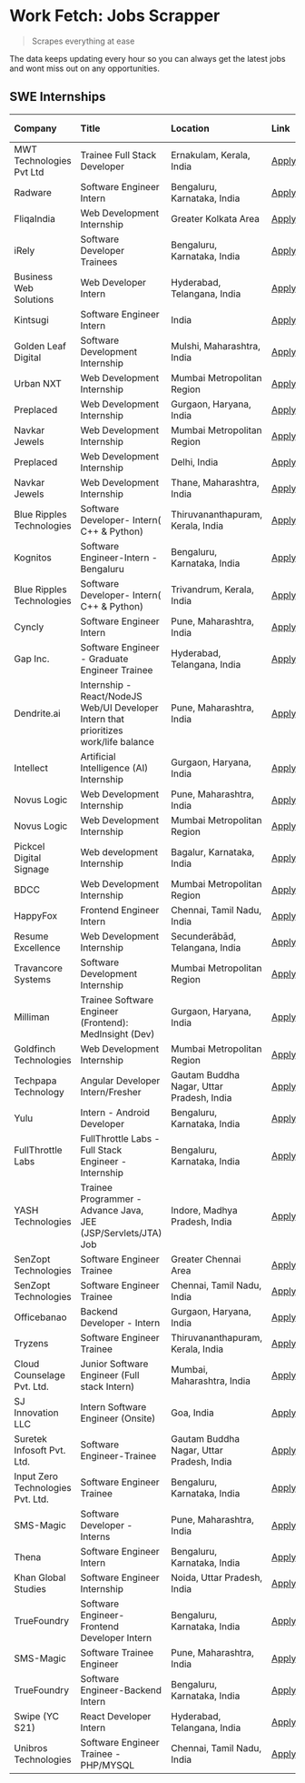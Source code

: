 # Work Fetch: Jobs Scrapper
> Scrapes everything at ease

The data keeps updating every hour so you can always get the latest jobs and wont miss out on any opportunities.

## SWE Internships
<!--START_SECTION:workfetch-->
| Company                           | Title                                                                                | Location                                  | Link                                                                                                                                                                                                                                                                                              | Date Posted   |
|:----------------------------------|:-------------------------------------------------------------------------------------|:------------------------------------------|:--------------------------------------------------------------------------------------------------------------------------------------------------------------------------------------------------------------------------------------------------------------------------------------------------|:--------------|
| MWT Technologies Pvt Ltd          | Trainee Full Stack Developer                                                         | Ernakulam, Kerala, India                  | [Apply](https://in.linkedin.com/jobs/view/trainee-full-stack-developer-at-mwt-technologies-pvt-ltd-3863344037?refId=IzG0SfOZFsvJHDd4YGx7XA%3D%3D&trackingId=YL9tyfVXfBmwz6qdMn6pgQ%3D%3D&position=4&pageNum=1&trk=public_jobs_jserp-result_search-card)                                           | 2024-03-20    |
| Radware                           | Software Engineer Intern                                                             | Bengaluru, Karnataka, India               | [Apply](https://in.linkedin.com/jobs/view/software-engineer-intern-at-radware-3853451625?refId=IzG0SfOZFsvJHDd4YGx7XA%3D%3D&trackingId=itlwUq2dQbIVrGlWGHj8KQ%3D%3D&position=17&pageNum=1&trk=public_jobs_jserp-result_search-card)                                                               | 2024-03-19    |
| FliqaIndia                        | Web Development Internship                                                           | Greater Kolkata Area                      | [Apply](https://in.linkedin.com/jobs/view/web-development-internship-at-fliqaindia-3864372048?refId=Ih4XuiQmRb44qxBVGA25rA%3D%3D&trackingId=9xbibsSptAJreE3RdaAQrA%3D%3D&position=21&pageNum=2&trk=public_jobs_jserp-result_search-card)                                                          | 2024-03-19    |
| iRely                             | Software Developer Trainees                                                          | Bengaluru, Karnataka, India               | [Apply](https://in.linkedin.com/jobs/view/software-developer-trainees-at-irely-3860566039?refId=3NDxhoDOxEsprfou1UKdbQ%3D%3D&trackingId=qhmFW%2BYWTUUSuvRTq5Qzsg%3D%3D&position=5&pageNum=0&trk=public_jobs_jserp-result_search-card)                                                             | 2024-03-18    |
| Business Web Solutions            | Web Developer Intern                                                                 | Hyderabad, Telangana, India               | [Apply](https://in.linkedin.com/jobs/view/web-developer-intern-at-business-web-solutions-3860721170?refId=IzG0SfOZFsvJHDd4YGx7XA%3D%3D&trackingId=KXGEvpSTkie3Jj6J6BQDHg%3D%3D&position=18&pageNum=1&trk=public_jobs_jserp-result_search-card)                                                    | 2024-03-17    |
| Kintsugi                          | Software Engineer Intern                                                             | India                                     | [Apply](https://in.linkedin.com/jobs/view/software-engineer-intern-at-kintsugi-3857074071?refId=Ih4XuiQmRb44qxBVGA25rA%3D%3D&trackingId=vW26qaHAqyEdkhpkdYWwpg%3D%3D&position=5&pageNum=2&trk=public_jobs_jserp-result_search-card)                                                               | 2024-03-16    |
| Golden Leaf Digital               | Software Development Internship                                                      | Mulshi, Maharashtra, India                | [Apply](https://in.linkedin.com/jobs/view/software-development-internship-at-golden-leaf-digital-3858085305?refId=3NDxhoDOxEsprfou1UKdbQ%3D%3D&trackingId=E4gSQI3aXkdpCCWNMlfcWA%3D%3D&position=6&pageNum=0&trk=public_jobs_jserp-result_search-card)                                             | 2024-03-15    |
| Urban NXT                         | Web Development Internship                                                           | Mumbai Metropolitan Region                | [Apply](https://in.linkedin.com/jobs/view/web-development-internship-at-urban-nxt-3858090142?refId=Ih4XuiQmRb44qxBVGA25rA%3D%3D&trackingId=hrKUYFO%2BBYH%2Bazmu7c0wog%3D%3D&position=3&pageNum=2&trk=public_jobs_jserp-result_search-card)                                                        | 2024-03-15    |
| Preplaced                         | Web Development Internship                                                           | Gurgaon, Haryana, India                   | [Apply](https://in.linkedin.com/jobs/view/web-development-internship-at-preplaced-3858075840?refId=Ih4XuiQmRb44qxBVGA25rA%3D%3D&trackingId=GuLwH0mzHvHUfEL5hEFRcQ%3D%3D&position=16&pageNum=2&trk=public_jobs_jserp-result_search-card)                                                           | 2024-03-15    |
| Navkar Jewels                     | Web Development Internship                                                           | Mumbai Metropolitan Region                | [Apply](https://in.linkedin.com/jobs/view/web-development-internship-at-navkar-jewels-3858080315?refId=Ih4XuiQmRb44qxBVGA25rA%3D%3D&trackingId=AqpGg1QHzxr453SoUBve5w%3D%3D&position=18&pageNum=2&trk=public_jobs_jserp-result_search-card)                                                       | 2024-03-15    |
| Preplaced                         | Web Development Internship                                                           | Delhi, India                              | [Apply](https://in.linkedin.com/jobs/view/web-development-internship-at-preplaced-3858085634?refId=Ih4XuiQmRb44qxBVGA25rA%3D%3D&trackingId=AlvXzSJ04zvZLfWaQS%2FvGg%3D%3D&position=22&pageNum=2&trk=public_jobs_jserp-result_search-card)                                                         | 2024-03-15    |
| Navkar Jewels                     | Web Development Internship                                                           | Thane, Maharashtra, India                 | [Apply](https://in.linkedin.com/jobs/view/web-development-internship-at-navkar-jewels-3858087224?refId=Ih4XuiQmRb44qxBVGA25rA%3D%3D&trackingId=czxFKHWp2BBrWrTOT2nZdQ%3D%3D&position=24&pageNum=2&trk=public_jobs_jserp-result_search-card)                                                       | 2024-03-15    |
| Blue Ripples Technologies         | Software Developer- Intern( C++ & Python)                                            | Thiruvananthapuram, Kerala, India         | [Apply](https://in.linkedin.com/jobs/view/software-developer-intern-c%2B%2B-python-at-blue-ripples-technologies-3855594494?refId=IzG0SfOZFsvJHDd4YGx7XA%3D%3D&trackingId=8%2Bo%2FtrSEn2ck66QOLinVJg%3D%3D&position=6&pageNum=1&trk=public_jobs_jserp-result_search-card)                          | 2024-03-14    |
| Kognitos                          | Software Engineer-Intern -Bengaluru                                                  | Bengaluru, Karnataka, India               | [Apply](https://in.linkedin.com/jobs/view/software-engineer-intern-bengaluru-at-kognitos-3855361239?refId=3NDxhoDOxEsprfou1UKdbQ%3D%3D&trackingId=08e7ZZcK%2F5jdFVTtjUVTAQ%3D%3D&position=9&pageNum=0&trk=public_jobs_jserp-result_search-card)                                                   | 2024-03-13    |
| Blue Ripples Technologies         | Software Developer- Intern( C++  & Python)                                           | Trivandrum, Kerala, India                 | [Apply](https://in.linkedin.com/jobs/view/software-developer-intern-c%2B%2B-python-at-blue-ripples-technologies-3856150730?refId=IzG0SfOZFsvJHDd4YGx7XA%3D%3D&trackingId=WtAwm7QErw9p62ODmbyHNw%3D%3D&position=9&pageNum=1&trk=public_jobs_jserp-result_search-card)                              | 2024-03-13    |
| Cyncly                            | Software Engineer Intern                                                             | Pune, Maharashtra, India                  | [Apply](https://in.linkedin.com/jobs/view/software-engineer-intern-at-cyncly-3853990178?refId=IzG0SfOZFsvJHDd4YGx7XA%3D%3D&trackingId=lUKbYP5lZfjx%2FUmpyILDrA%3D%3D&position=15&pageNum=1&trk=public_jobs_jserp-result_search-card)                                                              | 2024-03-13    |
| Gap Inc.                          | Software Engineer - Graduate Engineer Trainee                                        | Hyderabad, Telangana, India               | [Apply](https://in.linkedin.com/jobs/view/software-engineer-graduate-engineer-trainee-at-gap-inc-3853818960?refId=3NDxhoDOxEsprfou1UKdbQ%3D%3D&trackingId=JE5Xf651x8VKWaaPry%2F23w%3D%3D&position=7&pageNum=0&trk=public_jobs_jserp-result_search-card)                                           | 2024-03-12    |
| Dendrite.ai                       | Internship - React/NodeJS Web/UI Developer Intern that prioritizes work/life balance | Pune, Maharashtra, India                  | [Apply](https://in.linkedin.com/jobs/view/internship-react-nodejs-web-ui-developer-intern-that-prioritizes-work-life-balance-at-dendrite-ai-3853583200?refId=IzG0SfOZFsvJHDd4YGx7XA%3D%3D&trackingId=7uSmNiMeNb3gau1q6PAJrA%3D%3D&position=24&pageNum=1&trk=public_jobs_jserp-result_search-card) | 2024-03-12    |
| Intellect                         | Artificial Intelligence (AI) Internship                                              | Gurgaon, Haryana, India                   | [Apply](https://in.linkedin.com/jobs/view/artificial-intelligence-ai-internship-at-intellect-3853356821?refId=Ih4XuiQmRb44qxBVGA25rA%3D%3D&trackingId=sMD5xspWr%2FaXqsQU9huAmg%3D%3D&position=11&pageNum=2&trk=public_jobs_jserp-result_search-card)                                              | 2024-03-11    |
| Novus Logic                       | Web Development Internship                                                           | Pune, Maharashtra, India                  | [Apply](https://in.linkedin.com/jobs/view/web-development-internship-at-novus-logic-3850815684?refId=Ih4XuiQmRb44qxBVGA25rA%3D%3D&trackingId=R0QYjwCBBe74G85%2BBzFp6w%3D%3D&position=4&pageNum=2&trk=public_jobs_jserp-result_search-card)                                                        | 2024-03-08    |
| Novus Logic                       | Web Development Internship                                                           | Mumbai Metropolitan Region                | [Apply](https://in.linkedin.com/jobs/view/web-development-internship-at-novus-logic-3850818621?refId=Ih4XuiQmRb44qxBVGA25rA%3D%3D&trackingId=DW1x2MYKQ44COiiGC2wHJQ%3D%3D&position=17&pageNum=2&trk=public_jobs_jserp-result_search-card)                                                         | 2024-03-08    |
| Pickcel Digital Signage           | Web development Internship                                                           | Bagalur, Karnataka, India                 | [Apply](https://in.linkedin.com/jobs/view/web-development-internship-at-pickcel-digital-signage-3849506118?refId=Ih4XuiQmRb44qxBVGA25rA%3D%3D&trackingId=gahpj81fcrebRpDX3UT7BA%3D%3D&position=23&pageNum=2&trk=public_jobs_jserp-result_search-card)                                             | 2024-03-08    |
| BDCC                              | Web Development Internship                                                           | Mumbai Metropolitan Region                | [Apply](https://in.linkedin.com/jobs/view/web-development-internship-at-bdcc-3849712398?refId=IzG0SfOZFsvJHDd4YGx7XA%3D%3D&trackingId=BONcsr0nHwXYHmEqhQNlAA%3D%3D&position=14&pageNum=1&trk=public_jobs_jserp-result_search-card)                                                                | 2024-03-07    |
| HappyFox                          | Frontend Engineer Intern                                                             | Chennai, Tamil Nadu, India                | [Apply](https://in.linkedin.com/jobs/view/frontend-engineer-intern-at-happyfox-3848357951?refId=IzG0SfOZFsvJHDd4YGx7XA%3D%3D&trackingId=Ovnimp8M7rx0JLzPFND2JQ%3D%3D&position=22&pageNum=1&trk=public_jobs_jserp-result_search-card)                                                              | 2024-03-07    |
| Resume Excellence                 | Web Development Internship                                                           | Secunderābād, Telangana, India            | [Apply](https://in.linkedin.com/jobs/view/web-development-internship-at-resume-excellence-3848829173?refId=Ih4XuiQmRb44qxBVGA25rA%3D%3D&trackingId=BQSCSsGotpx9eijDkAsmlg%3D%3D&position=14&pageNum=2&trk=public_jobs_jserp-result_search-card)                                                   | 2024-03-06    |
| Travancore Systems                | Software Development Internship                                                      | Mumbai Metropolitan Region                | [Apply](https://in.linkedin.com/jobs/view/software-development-internship-at-travancore-systems-3847706952?refId=3NDxhoDOxEsprfou1UKdbQ%3D%3D&trackingId=S%2Fku1H0hujEE7BavksUkQA%3D%3D&position=12&pageNum=0&trk=public_jobs_jserp-result_search-card)                                           | 2024-03-05    |
| Milliman                          | Trainee Software Engineer (Frontend): MedInsight (Dev)                               | Gurgaon, Haryana, India                   | [Apply](https://in.linkedin.com/jobs/view/trainee-software-engineer-frontend-medinsight-dev-at-milliman-3792874280?refId=3NDxhoDOxEsprfou1UKdbQ%3D%3D&trackingId=YG3H7U%2FsajHBVoa5myflTQ%3D%3D&position=10&pageNum=0&trk=public_jobs_jserp-result_search-card)                                   | 2024-03-01    |
| Goldfinch Technologies            | Web Development Internship                                                           | Mumbai Metropolitan Region                | [Apply](https://in.linkedin.com/jobs/view/web-development-internship-at-goldfinch-technologies-3837823879?refId=Ih4XuiQmRb44qxBVGA25rA%3D%3D&trackingId=IS1tAlQkSuF2DfYSWEI7Pg%3D%3D&position=2&pageNum=2&trk=public_jobs_jserp-result_search-card)                                               | 2024-02-22    |
| Techpapa Technology               | Angular Developer Intern/Fresher                                                     | Gautam Buddha Nagar, Uttar Pradesh, India | [Apply](https://in.linkedin.com/jobs/view/angular-developer-intern-fresher-at-techpapa-technology-3834305862?refId=Ih4XuiQmRb44qxBVGA25rA%3D%3D&trackingId=WIsGID3lhY%2Fa1F8XVjHPAg%3D%3D&position=25&pageNum=2&trk=public_jobs_jserp-result_search-card)                                         | 2024-02-20    |
| Yulu                              | Intern - Android Developer                                                           | Bengaluru, Karnataka, India               | [Apply](https://in.linkedin.com/jobs/view/intern-android-developer-at-yulu-3834459982?refId=Ih4XuiQmRb44qxBVGA25rA%3D%3D&trackingId=hYmFgfQ463zX1fTfi5RDaw%3D%3D&position=7&pageNum=2&trk=public_jobs_jserp-result_search-card)                                                                   | 2024-02-19    |
| FullThrottle Labs                 | FullThrottle Labs - Full Stack Engineer - Internship                                 | Bengaluru, Karnataka, India               | [Apply](https://in.linkedin.com/jobs/view/fullthrottle-labs-full-stack-engineer-internship-at-fullthrottle-labs-3829636016?refId=Ih4XuiQmRb44qxBVGA25rA%3D%3D&trackingId=kHueyFyqVu4K%2FZhXktrWHQ%3D%3D&position=20&pageNum=2&trk=public_jobs_jserp-result_search-card)                           | 2024-02-17    |
| YASH Technologies                 | Trainee Programmer - Advance Java, JEE (JSP/Servlets/JTA) Job                        | Indore, Madhya Pradesh, India             | [Apply](https://in.linkedin.com/jobs/view/trainee-programmer-advance-java-jee-jsp-servlets-jta-job-at-yash-technologies-3811759183?refId=3NDxhoDOxEsprfou1UKdbQ%3D%3D&trackingId=MjkzfUlo%2FeTwVCVWmmuWDQ%3D%3D&position=21&pageNum=0&trk=public_jobs_jserp-result_search-card)                   | 2024-02-13    |
| SenZopt Technologies              | Software Engineer Trainee                                                            | Greater Chennai Area                      | [Apply](https://in.linkedin.com/jobs/view/software-engineer-trainee-at-senzopt-technologies-3827688781?refId=IzG0SfOZFsvJHDd4YGx7XA%3D%3D&trackingId=qZyqOn%2B418Ho13zYaq%2FVSQ%3D%3D&position=13&pageNum=1&trk=public_jobs_jserp-result_search-card)                                             | 2024-02-12    |
| SenZopt Technologies              | Software Engineer Trainee                                                            | Chennai, Tamil Nadu, India                | [Apply](https://in.linkedin.com/jobs/view/software-engineer-trainee-at-senzopt-technologies-3827686880?refId=Ih4XuiQmRb44qxBVGA25rA%3D%3D&trackingId=TyKTfZOxNMJy5IDEJfgr3w%3D%3D&position=9&pageNum=2&trk=public_jobs_jserp-result_search-card)                                                  | 2024-02-12    |
| Officebanao                       | Backend Developer - Intern                                                           | Gurgaon, Haryana, India                   | [Apply](https://in.linkedin.com/jobs/view/backend-developer-intern-at-officebanao-3814263731?refId=IzG0SfOZFsvJHDd4YGx7XA%3D%3D&trackingId=j0UeZyU7oEOiQG8akmi0YA%3D%3D&position=3&pageNum=1&trk=public_jobs_jserp-result_search-card)                                                            | 2024-01-31    |
| Tryzens                           | Software Engineer Trainee                                                            | Thiruvananthapuram, Kerala, India         | [Apply](https://in.linkedin.com/jobs/view/software-engineer-trainee-at-tryzens-3809363491?refId=IzG0SfOZFsvJHDd4YGx7XA%3D%3D&trackingId=Bio71stl79I3G%2F6xTGJ6BA%3D%3D&position=16&pageNum=1&trk=public_jobs_jserp-result_search-card)                                                            | 2024-01-18    |
| Cloud Counselage Pvt. Ltd.        | Junior Software Engineer (Full stack Intern)                                         | Mumbai, Maharashtra, India                | [Apply](https://in.linkedin.com/jobs/view/junior-software-engineer-full-stack-intern-at-cloud-counselage-pvt-ltd-3803132814?refId=IzG0SfOZFsvJHDd4YGx7XA%3D%3D&trackingId=nL2%2FrioVxYjnaaCYMt9gPA%3D%3D&position=2&pageNum=1&trk=public_jobs_jserp-result_search-card)                           | 2024-01-11    |
| SJ Innovation LLC                 | Intern Software Engineer (Onsite)                                                    | Goa, India                                | [Apply](https://in.linkedin.com/jobs/view/intern-software-engineer-onsite-at-sj-innovation-llc-3799959011?refId=Ih4XuiQmRb44qxBVGA25rA%3D%3D&trackingId=dwWJ22Bec8ORD7gOw9fg6Q%3D%3D&position=1&pageNum=2&trk=public_jobs_jserp-result_search-card)                                               | 2024-01-11    |
| Suretek Infosoft Pvt. Ltd.        | Software Engineer-Trainee                                                            | Gautam Buddha Nagar, Uttar Pradesh, India | [Apply](https://in.linkedin.com/jobs/view/software-engineer-trainee-at-suretek-infosoft-pvt-ltd-3800934643?refId=3NDxhoDOxEsprfou1UKdbQ%3D%3D&trackingId=K735z%2B0tSKdqy%2BQFhqDotA%3D%3D&position=23&pageNum=0&trk=public_jobs_jserp-result_search-card)                                         | 2024-01-09    |
| Input Zero Technologies Pvt. Ltd. | Software Engineer Trainee                                                            | Bengaluru, Karnataka, India               | [Apply](https://in.linkedin.com/jobs/view/software-engineer-trainee-at-input-zero-technologies-pvt-ltd-3800927643?refId=IzG0SfOZFsvJHDd4YGx7XA%3D%3D&trackingId=WYvetHBb6iYBFspGkmf5MQ%3D%3D&position=7&pageNum=1&trk=public_jobs_jserp-result_search-card)                                       | 2024-01-09    |
| SMS-Magic                         | Software Developer -Interns                                                          | Pune, Maharashtra, India                  | [Apply](https://in.linkedin.com/jobs/view/software-developer-interns-at-sms-magic-3799485343?refId=IzG0SfOZFsvJHDd4YGx7XA%3D%3D&trackingId=YYaf1%2BJBQHzC0STf9o9rCg%3D%3D&position=12&pageNum=1&trk=public_jobs_jserp-result_search-card)                                                         | 2024-01-05    |
| Thena                             | Software Engineer Intern                                                             | Bengaluru, Karnataka, India               | [Apply](https://in.linkedin.com/jobs/view/software-engineer-intern-at-thena-3778731751?refId=3NDxhoDOxEsprfou1UKdbQ%3D%3D&trackingId=ahnje36%2Fj3NtZGayW1wo1g%3D%3D&position=18&pageNum=0&trk=public_jobs_jserp-result_search-card)                                                               | 2023-12-05    |
| Khan Global Studies               | Software Engineer Internship                                                         | Noida, Uttar Pradesh, India               | [Apply](https://in.linkedin.com/jobs/view/software-engineer-internship-at-khan-global-studies-3766942197?refId=Ih4XuiQmRb44qxBVGA25rA%3D%3D&trackingId=HZd2tWIfYp8%2Bp0agYucSBA%3D%3D&position=12&pageNum=2&trk=public_jobs_jserp-result_search-card)                                             | 2023-11-27    |
| TrueFoundry                       | Software Engineer- Frontend Developer Intern                                         | Bengaluru, Karnataka, India               | [Apply](https://in.linkedin.com/jobs/view/software-engineer-frontend-developer-intern-at-truefoundry-3790095058?refId=3NDxhoDOxEsprfou1UKdbQ%3D%3D&trackingId=YwUq%2B7MaUFPPHq%2FYziB2Cw%3D%3D&position=17&pageNum=0&trk=public_jobs_jserp-result_search-card)                                    | 2023-11-24    |
| SMS-Magic                         | Software Trainee Engineer                                                            | Pune, Maharashtra, India                  | [Apply](https://in.linkedin.com/jobs/view/software-trainee-engineer-at-sms-magic-3761409781?refId=IzG0SfOZFsvJHDd4YGx7XA%3D%3D&trackingId=44mPjorxKTTHg9xUzyO9SQ%3D%3D&position=5&pageNum=1&trk=public_jobs_jserp-result_search-card)                                                             | 2023-11-16    |
| TrueFoundry                       | Software Engineer-Backend Intern                                                     | Bengaluru, Karnataka, India               | [Apply](https://in.linkedin.com/jobs/view/software-engineer-backend-intern-at-truefoundry-3779508170?refId=IzG0SfOZFsvJHDd4YGx7XA%3D%3D&trackingId=wYR18u2eXFBrxbUvSBDQ6Q%3D%3D&position=8&pageNum=1&trk=public_jobs_jserp-result_search-card)                                                    | 2023-11-10    |
| Swipe (YC S21)                    | React Developer Intern                                                               | Hyderabad, Telangana, India               | [Apply](https://in.linkedin.com/jobs/view/react-developer-intern-at-swipe-yc-s21-3737600089?refId=3NDxhoDOxEsprfou1UKdbQ%3D%3D&trackingId=nQ12%2BUvItIdTxI9yCURzLg%3D%3D&position=19&pageNum=0&trk=public_jobs_jserp-result_search-card)                                                          | 2023-10-13    |
| Unibros Technologies              | Software Engineer Trainee - PHP/MYSQL                                                | Chennai, Tamil Nadu, India                | [Apply](https://in.linkedin.com/jobs/view/software-engineer-trainee-php-mysql-at-unibros-technologies-3656599241?refId=IzG0SfOZFsvJHDd4YGx7XA%3D%3D&trackingId=N8dJoPr1O1R99j1JmmJA3g%3D%3D&position=19&pageNum=1&trk=public_jobs_jserp-result_search-card)                                       | 2023-06-12    |
<!--END_SECTION:workfetch-->
